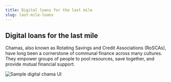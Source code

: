 ```yaml
---
title: Digital loans for the last mile
slug: last-mile-loans
---
```


## Digital loans for the last mile

Chamas, also known as Rotating Savings and Credit Associations (RoSCAs), have long been a cornerstone of communal finance across many cultures. They empower groups of people to pool resources, save together, and provide mutual financial support.

![Sample digital chama UI](/images/roscas.png)
